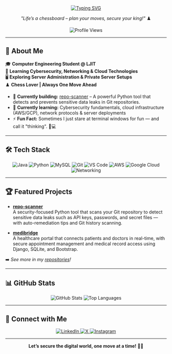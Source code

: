 <div align="center">
  <a href="https://git.io/typing-svg">
    <img src="https://readme-typing-svg.demolab.com?font=Fira+Code&pause=1000&color=007ACC&center=true&width=600&lines=I'm+Rahul+Raval" alt="Typing SVG" />
  </a>
  <p><em>"Life’s a chessboard – plan your moves, secure your king!"</em> ♟️</p>
  <img src="https://views.whatilearened.today/views/github/Rahul-Raval-2912/Rahul-Raval-2912.svg?cache=remove" alt="Profile Views" />
</div>

---

## 🚀 About Me

🎓 **Computer Engineering Student @ LJIT**  
🔐 **Learning Cybersecurity, Networking & Cloud Technologies**  
🖥️ **Exploring Server Administration & Private Server Setups**  
♟️ **Chess Lover | Always One Move Ahead**

- 🔭 **Currently building:** [repo-scanner](https://github.com/Rahul-Raval-2912/repo-scanner) – A powerful Python tool that detects and prevents sensitive data leaks in Git repositories.  
- 🌱 **Currently learning:** Cybersecurity fundamentals, cloud infrastructure (AWS/GCP), network protocols & server deployments  
- ⚡ **Fun Fact:** Sometimes I just stare at terminal windows for fun — and call it "thinking". 🧠💻

---

## 🛠️ Tech Stack

<p align="center">
  <img alt="Java" src="https://img.shields.io/badge/Java-%23ED8B00.svg?style=for-the-badge&logo=openjdk&logoColor=white" />
  <img alt="Python" src="https://img.shields.io/badge/Python-3670A0?style=for-the-badge&logo=python&logoColor=yellow" />
  <img alt="MySQL" src="https://img.shields.io/badge/MySQL-005C84?style=for-the-badge&logo=mysql&logoColor=white" />
  <img alt="Git" src="https://img.shields.io/badge/Git-F05032?style=for-the-badge&logo=git&logoColor=white" />
  <img alt="VS Code" src="https://img.shields.io/badge/VSCode-007ACC?style=for-the-badge&logo=visual-studio-code&logoColor=white" />
  <img alt="AWS" src="https://img.shields.io/badge/AWS-232F3E?style=for-the-badge&logo=amazon-aws&logoColor=white" />
  <img alt="Google Cloud" src="https://img.shields.io/badge/Google%20Cloud-4285F4?style=for-the-badge&logo=google-cloud&logoColor=white" />
  <img alt="Networking" src="https://img.shields.io/badge/Networking-005C84?style=for-the-badge&logo=cisco&logoColor=white" />
</p>

---

## 🏆 Featured Projects

- **[repo-scanner](https://github.com/Rahul-Raval-2912/repo-scanner)**  
  A security-focused Python tool that scans your Git repository to detect sensitive data leaks such as API keys, passwords, and secret files — with auto-remediation tips and Git history scanning.

- **[medibridge](https://github.com/Rahul-Raval-2912/medibridge)**  
  A healthcare portal that connects patients and doctors in real-time, with secure appointment management and medical record access using Django, SQLite, and Bootstrap.

➡️ *See more in my [repositories](https://github.com/Rahul-Raval-2912?tab=repositories)!*

---

## 📊 GitHub Stats

<p align="center">
  <img src="https://github-readme-stats.vercel.app/api?username=Rahul-Raval-2912&show_icons=true&theme=radical" alt="GitHub Stats" />
  <img src="https://github-readme-stats.vercel.app/api/top-langs/?username=Rahul-Raval-2912&layout=compact&theme=vision-friendly-dark" alt="Top Languages" />
</p>

---

## 🤝 Connect with Me

<p align="center">
  <a href="https://www.linkedin.com/in/rahul-raval-27a5a932a/">
    <img alt="LinkedIn" src="https://img.shields.io/badge/LinkedIn-Connect-blue?style=flat&logo=linkedin" />
  </a>
  <a href="https://x.com/rahul_raval_98">
    <img alt="X" src="https://img.shields.io/badge/X-Follow-blue?style=flat&logo=x" />
  </a>
  <a href="https://www.instagram.com/Rahul_Raval_98/">
    <img alt="Instagram" src="https://img.shields.io/badge/Instagram-Follow-purple?style=flat&logo=instagram" />
  </a>
</p>

---

<div align="center">
  <p><b>Let’s secure the digital world, one move at a time!</b> 🔐🚀</p>
</div>

